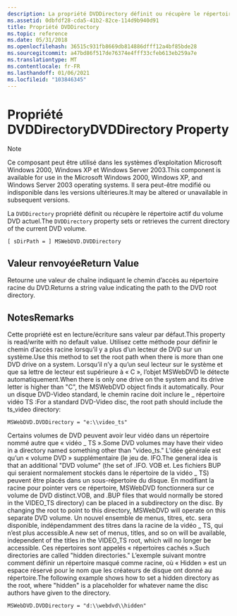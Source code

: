 ```yaml
---
description: La propriété DVDDirectory définit ou récupère le répertoire actif du volume DVD actuel.
ms.assetid: 0dbfdf28-cda5-41b2-82ce-114d9b940d91
title: Propriété DVDDirectory
ms.topic: reference
ms.date: 05/31/2018
ms.openlocfilehash: 36515c931fb8669db814886dfff12a4bf85bde28
ms.sourcegitcommit: a47bd86f517de76374e4fff33cfeb613eb259a7e
ms.translationtype: MT
ms.contentlocale: fr-FR
ms.lasthandoff: 01/06/2021
ms.locfileid: "103846345"
---
```

# <a name="dvddirectory-property"></a><span data-ttu-id="4fad3-103">Propriété DVDDirectory</span><span class="sxs-lookup"><span data-stu-id="4fad3-103">DVDDirectory Property</span></span>

> [!Note]  
> <span data-ttu-id="4fad3-104">Ce composant peut être utilisé dans les systèmes d’exploitation Microsoft Windows 2000, Windows XP et Windows Server 2003.</span><span class="sxs-lookup"><span data-stu-id="4fad3-104">This component is available for use in the Microsoft Windows 2000, Windows XP, and Windows Server 2003 operating systems.</span></span> <span data-ttu-id="4fad3-105">Il sera peut-être modifié ou indisponible dans les versions ultérieures.</span><span class="sxs-lookup"><span data-stu-id="4fad3-105">It may be altered or unavailable in subsequent versions.</span></span>

 

<span data-ttu-id="4fad3-106">La `DVDDirectory` propriété définit ou récupère le répertoire actif du volume DVD actuel.</span><span class="sxs-lookup"><span data-stu-id="4fad3-106">The `DVDDirectory` property sets or retrieves the current directory of the current DVD volume.</span></span>

``` syntax
[ sDirPath = ] MSWebDVD.DVDDirectory
```

## <a name="return-value"></a><span data-ttu-id="4fad3-107">Valeur renvoyée</span><span class="sxs-lookup"><span data-stu-id="4fad3-107">Return Value</span></span>

<span data-ttu-id="4fad3-108">Retourne une valeur de chaîne indiquant le chemin d’accès au répertoire racine du DVD.</span><span class="sxs-lookup"><span data-stu-id="4fad3-108">Returns a string value indicating the path to the DVD root directory.</span></span>

## <a name="remarks"></a><span data-ttu-id="4fad3-109">Notes</span><span class="sxs-lookup"><span data-stu-id="4fad3-109">Remarks</span></span>

<span data-ttu-id="4fad3-110">Cette propriété est en lecture/écriture sans valeur par défaut.</span><span class="sxs-lookup"><span data-stu-id="4fad3-110">This property is read/write with no default value.</span></span> <span data-ttu-id="4fad3-111">Utilisez cette méthode pour définir le chemin d’accès racine lorsqu’il y a plus d’un lecteur de DVD sur un système.</span><span class="sxs-lookup"><span data-stu-id="4fad3-111">Use this method to set the root path when there is more than one DVD drive on a system.</span></span> <span data-ttu-id="4fad3-112">Lorsqu’il n’y a qu’un seul lecteur sur le système et que sa lettre de lecteur est supérieure à « C », l’objet MSWebDVD le détecte automatiquement.</span><span class="sxs-lookup"><span data-stu-id="4fad3-112">When there is only one drive on the system and its drive letter is higher than "C", the MSWebDVD object finds it automatically.</span></span> <span data-ttu-id="4fad3-113">Pour un disque DVD-Video standard, le chemin racine doit inclure le \_ répertoire vidéo TS :</span><span class="sxs-lookup"><span data-stu-id="4fad3-113">For a standard DVD-Video disc, the root path should include the ts\_video directory:</span></span>


```VB
MSWebDVD.DVDDirectory = "e:\\video_ts"
```



<span data-ttu-id="4fad3-114">Certains volumes de DVD peuvent avoir leur vidéo dans un répertoire nommé autre que « vidéo \_ TS ».</span><span class="sxs-lookup"><span data-stu-id="4fad3-114">Some DVD volumes may have their video in a directory named something other than "video\_ts."</span></span> <span data-ttu-id="4fad3-115">L’idée générale est qu’un « volume DVD » supplémentaire (le jeu de. IFO.</span><span class="sxs-lookup"><span data-stu-id="4fad3-115">The general idea is that an additional "DVD volume" (the set of .IFO.</span></span> <span data-ttu-id="4fad3-116">VOB et. Les fichiers BUP qui seraient normalement stockés dans le répertoire de la vidéo \_ TS) peuvent être placés dans un sous-répertoire du disque. En modifiant la racine pour pointer vers ce répertoire, MSWebDVD fonctionnera sur ce volume de DVD distinct.</span><span class="sxs-lookup"><span data-stu-id="4fad3-116">VOB, and .BUP files that would normally be stored in the VIDEO\_TS directory) can be placed in a subdirectory on the disc. By changing the root to point to this directory, MSWebDVD will operate on this separate DVD volume.</span></span> <span data-ttu-id="4fad3-117">Un nouvel ensemble de menus, titres, etc. sera disponible, indépendamment des titres dans la racine de la vidéo \_ TS, qui n’est plus accessible.</span><span class="sxs-lookup"><span data-stu-id="4fad3-117">A new set of menus, titles, and so on will be available, independent of the titles in the VIDEO\_TS root, which will no longer be accessible.</span></span> <span data-ttu-id="4fad3-118">Ces répertoires sont appelés « répertoires cachés ».</span><span class="sxs-lookup"><span data-stu-id="4fad3-118">Such directories are called "hidden directories."</span></span> <span data-ttu-id="4fad3-119">L’exemple suivant montre comment définir un répertoire masqué comme racine, où « Hidden » est un espace réservé pour le nom que les créateurs de disque ont donné au répertoire.</span><span class="sxs-lookup"><span data-stu-id="4fad3-119">The following example shows how to set a hidden directory as the root, where "hidden" is a placeholder for whatever name the disc authors have given to the directory.</span></span>


```VB
MSWebDVD.DVDDirectory = "d:\\webdvd\\hidden"
```



 

 



